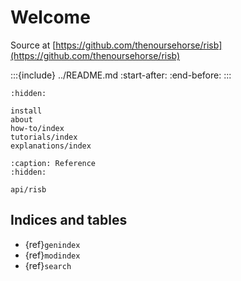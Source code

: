 # Welcome

Source at [https://github.com/thenoursehorse/risb](https://github.com/thenoursehorse/risb)

:::{include} ../README.md
:start-after: <!-- INDEX-START -->
:end-before: <!-- INDEX-END -->
:::

```{toctree}
:hidden:

install
about
how-to/index
tutorials/index
explanations/index
```

```{toctree}
:caption: Reference
:hidden:
 
api/risb
```

## Indices and tables

- {ref}`genindex`
- {ref}`modindex`
- {ref}`search`